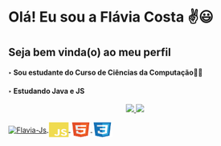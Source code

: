 # Olá! Eu sou a Flávia Costa ✌😃
## Seja bem vinda(o) ao meu perfil
####  ‣ Sou estudante do Curso de Ciências da Computação👩‍💻
####  ‣ Estudando Java e JS

<div align="center">
  <a href="https://github.com/FlaviaCosta1037">
  <img height="120em" src="https://github-readme-stats.vercel.app/api?username=FlaviaCosta1037&&theme=dark&include_all_commits=true&count_private=true"/>
  <img height="120em" src="https://github-readme-stats.vercel.app/api/top-langs/?username=FlaviaCosta1037&layout=compact&langs_count=7&theme=dark"/>
</div>
   
<div style="display: inline_block"><br>
  <img align="center" alt="Flavia-Js" height="30" width="40" src="https://cdn.jsdelivr.net/gh/devicons/devicon/icons/java/java-original.svg" />
  <img align="center" alt="Flavia-Js" height="30" width="40" src="https://raw.githubusercontent.com/devicons/devicon/master/icons/javascript/javascript-plain.svg">
  <img align="center" alt="Flavia-HTML" height="30" width="40" src="https://raw.githubusercontent.com/devicons/devicon/master/icons/html5/html5-original.svg">
  <img align="center" alt="Flavia-CSS" height="30" width="40" src="https://raw.githubusercontent.com/devicons/devicon/master/icons/css3/css3-original.svg">
</div>
